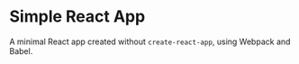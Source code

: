 # Simple React App

A minimal React app created without `create-react-app`, using Webpack and Babel.